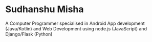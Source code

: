 # Sudhanshu Misha
A Computer Programmer specialised in Android App development (Java/Kotlin) and Web Development using node.js (JavaScript) and Django/Flask (Python)